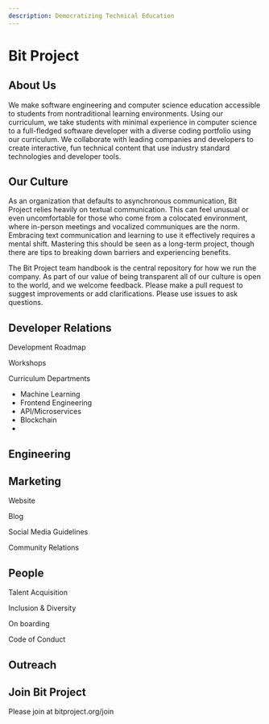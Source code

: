```yaml
---
description: Democratizing Technical Education
---
```


# Bit Project

## About Us

We make software engineering and computer science education accessible to students from nontraditional learning environments. Using our curriculum, we take students with minimal experience in computer science to a full-fledged software developer with a diverse coding portfolio using our curriculum. We collaborate with leading companies and developers to create interactive, fun technical content that use industry standard technologies and developer tools.

## Our Culture

As an organization that defaults to asynchronous communication, Bit Project relies heavily on textual communication. This can feel unusual or even uncomfortable for those who come from a colocated environment, where in-person meetings and vocalized communiques are the norm. Embracing text communication and learning to use it effectively requires a mental shift. Mastering this should be seen as a long-term project, though there are tips to breaking down barriers and experiencing benefits.

The Bit Project team handbook is the central repository for how we run the company. As part of our value of being transparent all of our culture is open to the world, and we welcome feedback. Please make a pull request to suggest improvements or add clarifications. Please use issues to ask questions. 

## Developer Relations

Development Roadmap

Workshops

Curriculum Departments

* Machine Learning
* Frontend Engineering
* API/Microservices 
* Blockchain
* 
## Engineering



## Marketing

Website

Blog

Social Media Guidelines

Community Relations

## People

Talent Acquisition

Inclusion & Diversity

On boarding

Code of Conduct

## Outreach

## Join Bit Project

Please join at bitproject.org/join

